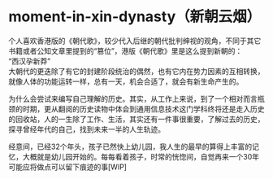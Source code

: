 # moment-in-xin-dynasty（新朝云烟）

个人喜欢香港版的《朝代歌》，较少代入后继的朝代批判绅视的观角，不同于其它书籍或者公知文章里提到的“篡位”，港版《朝代歌》里是这么提到新朝的：
<br />
“西汉孕新莽”
<br />
大朝代的更迭除了有它的封建阶段统治的偶然，也有它内在势力因素的互相转换，就像人体的功能运转一样，总有一天，机会合适了，就会有新生命产生的。
<br />

为什么会尝试来编写自己理解的历史。其实，从工作上来说，到了一个相对而言瓶颈的时期，更从翻阅的历史读物中体会到通用信息技术这门学科终将还是走入历史的回收站，人的一生除了工作、生活，其实还有一件事很重要，了解过去的历史，探寻曾经年代的自己，找到未来一半的人生轨迹。<br />

经意间，已经32个年头，孩子已然快上幼儿园，我人生的最早的算得上丰富的记忆，大概就是幼儿园开始的。每每看着孩子，时常的恍惚间，自觉再来一个30年可能应将做点可以留下痕迹的事[WIP]
